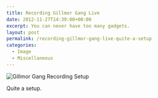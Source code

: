 ```yaml
---
title: Recording Gillmor Gang Live
date: 2012-11-27T14:39:00+00:00
excerpt: You can never have too many gadgets.
layout: post
permalink: /recording-gillmor-gang-live-quite-a-setup
categories:
  - Image
  - Miscellaneous
---
```

<img src="/images/2012/11/Gillmor-Gang-Recording-Setup.jpg" alt="Gillmor Gang Recording Setup" width="638" height="357" srcset="/images/2012/11/Gillmor-Gang-Recording-Setup.jpg 638w, /images/2012/11/Gillmor-Gang-Recording-Setup-300x168.jpg 300w" sizes="(max-width: 709px) 85vw, (max-width: 909px) 67vw, (max-width: 984px) 61vw, (max-width: 1362px) 45vw, 600px">

Quite a setup.